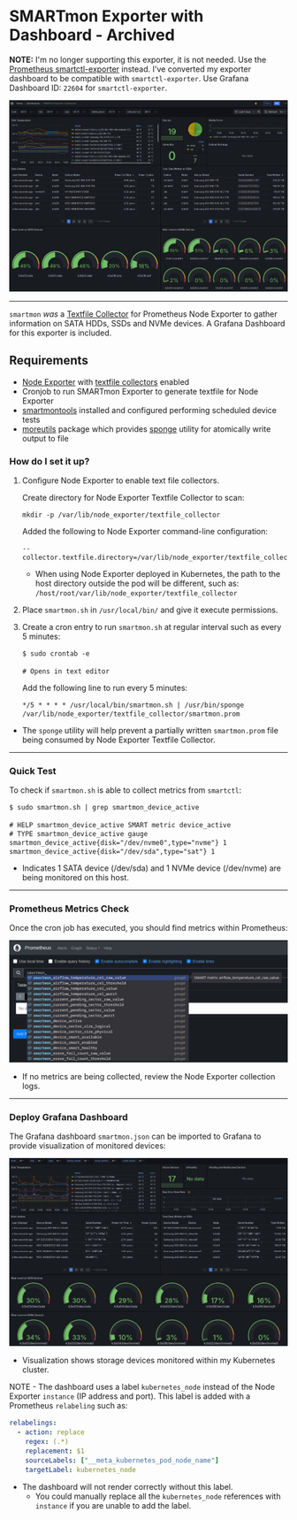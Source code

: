 # SMARTmon Exporter with Dashboard - Archived

**NOTE:** I'm no longer supporting this exporter, it is not needed.  Use the [Prometheus smartctl-exporter](https://github.com/prometheus-community/smartctl_exporter) instead.  I've converted my exporter dashboard to be compatible with `smartctl-exporter`.  Use Grafana Dashboard ID: `22604` for `smartctl-exporter`.

![smartctl-exporter dashboard](./images/new_smartctl_exporter_dashboard.png)

---

`smartmon` _was_ a [Textfile Collector](https://github.com/prometheus/node_exporter#textfile-collector) for Prometheus Node Exporter to gather information on SATA HDDs, SSDs and NVMe devices.  A Grafana Dashboard for this exporter is included.

## Requirements

* [Node Exporter](https://github.com/prometheus/node_exporter) with [textfile collectors](https://github.com/prometheus/node_exporter#textfile-collector) enabled
* Cronjob to run SMARTmon Exporter to generate textfile for Node Exporter
* [smartmontools](https://www.smartmontools.org/) installed and configured performing scheduled device tests
* [moreutils](https://joeyh.name/code/moreutils/) package which provides [sponge](https://manpages.ubuntu.com/manpages/jammy/man1/sponge.1.html) utility for atomically write output to file

### How do I set it up?

1. Configure Node Exporter to enable text file collectors.

    Create directory for Node Exporter Textfile Collector to scan:

    ```shell
    mkdir -p /var/lib/node_exporter/textfile_collector
    ```

    Added the following to Node Exporter command-line configuration:

    ```shell
    --collector.textfile.directory=/var/lib/node_exporter/textfile_collector
    ```

    * When using Node Exporter deployed in Kubernetes, the path to the host directory outside the pod will be different, such as: `/host/root/var/lib/node_exporter/textfile_collector`

2. Place `smartmon.sh` in `/usr/local/bin/` and give it execute permissions.

3. Create a cron entry to run `smartmon.sh` at regular interval such as every 5 minutes:

    ```shell
    $ sudo crontab -e

    # Opens in text editor
    ```

    Add the following line to run every 5 minutes:

    ```text
    */5 * * * * /usr/local/bin/smartmon.sh | /usr/bin/sponge /var/lib/node_exporter/textfile_collector/smartmon.prom
    ```

* The `sponge` utility will help prevent a partially written `smartmon.prom` file being consumed by Node Exporter Textfile Collector.

---

### Quick Test

To check if `smartmon.sh` is able to collect metrics from `smartctl`:

```shell
$ sudo smartmon.sh | grep smartmon_device_active

# HELP smartmon_device_active SMART metric device_active
# TYPE smartmon_device_active gauge
smartmon_device_active{disk="/dev/nvme0",type="nvme"} 1
smartmon_device_active{disk="/dev/sda",type="sat"} 1
```

* Indicates 1 SATA device (/dev/sda) and 1 NVMe device (/dev/nvme) are being monitored on this host.

---

### Prometheus Metrics Check

Once the cron job has executed, you should find metrics within Prometheus:

![Prometheus smartmon metrics](./images/prometheus_metrics.png)

* If no metrics are being collected, review the Node Exporter collection logs.

---

### Deploy Grafana Dashboard

The Grafana dashboard `smartmon.json` can be imported to Grafana to provide visualization of monitored devices:

![Grafana Dashboard](./images/grafana_dashboard.png)

* Visualization shows storage devices monitored within my Kubernetes cluster.

NOTE - The dashboard uses a label `kubernetes_node` instead of the Node Exporter `instance` (IP address and port).  This label is added with a Prometheus `relabeling` such as:

```yaml
relabelings:
  - action: replace
    regex: (.*)
    replacement: $1
    sourceLabels: ["__meta_kubernetes_pod_node_name"]
    targetLabel: kubernetes_node
```

* The dashboard will not render correctly without this label.
  * You could manually replace all the `kubernetes_node` references with `instance` if you are unable to add the label.
